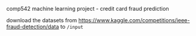 comp542 machine learning project - credit card fraud prediction

download the datasets from https://www.kaggle.com/competitions/ieee-fraud-detection/data to `/input`
